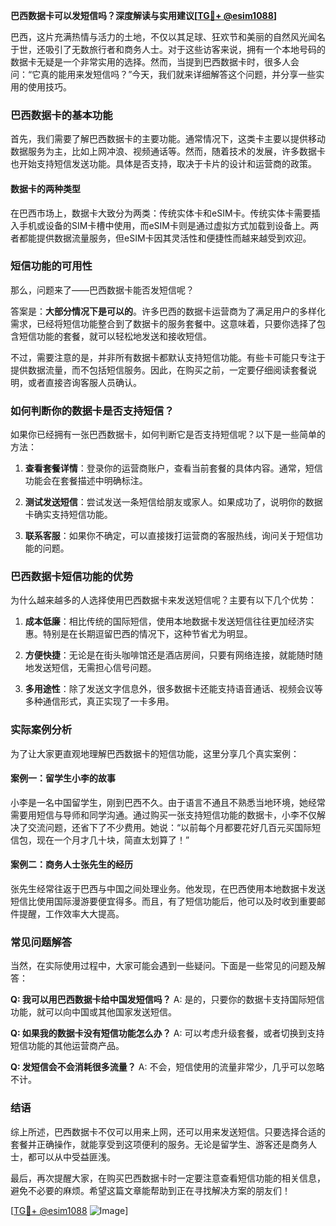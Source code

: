 **巴西数据卡可以发短信吗？深度解读与实用建议[[TG💪+ @esim1088](https://t.me/s/esim1088)]**

巴西，这片充满热情与活力的土地，不仅以其足球、狂欢节和美丽的自然风光闻名于世，还吸引了无数旅行者和商务人士。对于这些访客来说，拥有一个本地号码的数据卡无疑是一个非常实用的选择。然而，当提到巴西数据卡时，很多人会问：“它真的能用来发短信吗？”今天，我们就来详细解答这个问题，并分享一些实用的使用技巧。

### 巴西数据卡的基本功能

首先，我们需要了解巴西数据卡的主要功能。通常情况下，这类卡主要以提供移动数据服务为主，比如上网冲浪、视频通话等。然而，随着技术的发展，许多数据卡也开始支持短信发送功能。具体是否支持，取决于卡片的设计和运营商的政策。

#### 数据卡的两种类型

在巴西市场上，数据卡大致分为两类：传统实体卡和eSIM卡。传统实体卡需要插入手机或设备的SIM卡槽中使用，而eSIM卡则是通过虚拟方式加载到设备上。两者都能提供数据流量服务，但eSIM卡因其灵活性和便捷性而越来越受到欢迎。

### 短信功能的可用性

那么，问题来了——巴西数据卡能否发短信呢？

答案是：**大部分情况下是可以的**。许多巴西的数据卡运营商为了满足用户的多样化需求，已经将短信功能整合到了数据卡的服务套餐中。这意味着，只要你选择了包含短信功能的套餐，就可以轻松地发送和接收短信。

不过，需要注意的是，并非所有数据卡都默认支持短信功能。有些卡可能只专注于提供数据流量，而不包括短信服务。因此，在购买之前，一定要仔细阅读套餐说明，或者直接咨询客服人员确认。

### 如何判断你的数据卡是否支持短信？

如果你已经拥有一张巴西数据卡，如何判断它是否支持短信呢？以下是一些简单的方法：

1. **查看套餐详情**：登录你的运营商账户，查看当前套餐的具体内容。通常，短信功能会在套餐描述中明确标注。
   
2. **测试发送短信**：尝试发送一条短信给朋友或家人。如果成功了，说明你的数据卡确实支持短信功能。

3. **联系客服**：如果你不确定，可以直接拨打运营商的客服热线，询问关于短信功能的问题。

### 巴西数据卡短信功能的优势

为什么越来越多的人选择使用巴西数据卡来发送短信呢？主要有以下几个优势：

1. **成本低廉**：相比传统的国际短信，使用本地数据卡发送短信往往更加经济实惠。特别是在长期逗留巴西的情况下，这种节省尤为明显。

2. **方便快捷**：无论是在街头咖啡馆还是酒店房间，只要有网络连接，就能随时随地发送短信，无需担心信号问题。

3. **多用途性**：除了发送文字信息外，很多数据卡还能支持语音通话、视频会议等多种通信形式，真正实现了一卡多用。

### 实际案例分析

为了让大家更直观地理解巴西数据卡的短信功能，这里分享几个真实案例：

#### 案例一：留学生小李的故事
小李是一名中国留学生，刚到巴西不久。由于语言不通且不熟悉当地环境，她经常需要用短信与导师和同学沟通。通过购买一张支持短信功能的数据卡，小李不仅解决了交流问题，还省下了不少费用。她说：“以前每个月都要花好几百元买国际短信包，现在一个月才几十块，简直太划算了！”

#### 案例二：商务人士张先生的经历
张先生经常往返于巴西与中国之间处理业务。他发现，在巴西使用本地数据卡发送短信比使用国际漫游要便宜得多。而且，有了短信功能后，他可以及时收到重要邮件提醒，工作效率大大提高。

### 常见问题解答

当然，在实际使用过程中，大家可能会遇到一些疑问。下面是一些常见的问题及解答：

**Q: 我可以用巴西数据卡给中国发短信吗？**
A: 是的，只要你的数据卡支持国际短信功能，就可以向中国或其他国家发送短信。

**Q: 如果我的数据卡没有短信功能怎么办？**
A: 可以考虑升级套餐，或者切换到支持短信功能的其他运营商产品。

**Q: 发短信会不会消耗很多流量？**
A: 不会，短信使用的流量非常少，几乎可以忽略不计。

### 结语

综上所述，巴西数据卡不仅可以用来上网，还可以用来发送短信。只要选择合适的套餐并正确操作，就能享受到这项便利的服务。无论是留学生、游客还是商务人士，都可以从中受益匪浅。

最后，再次提醒大家，在购买巴西数据卡时一定要注意查看短信功能的相关信息，避免不必要的麻烦。希望这篇文章能帮助到正在寻找解决方案的朋友们！

[[TG💪+ @esim1088](https://t.me/s/esim1088) ![Image](https://i.postimg.cc/4NQfJmqS/Snipaste-2025-05-13-00-14-12.png)]